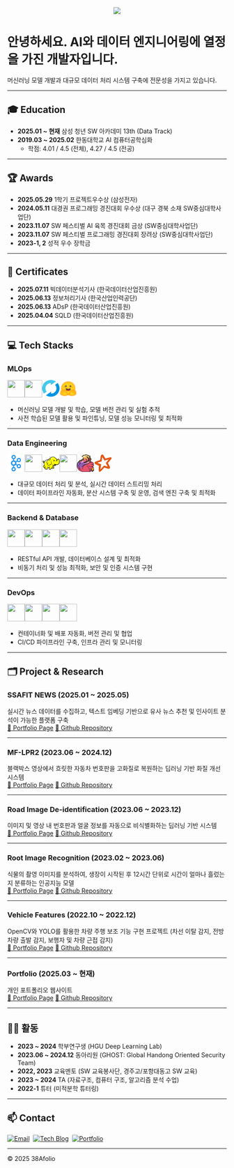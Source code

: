 <div align="center">
    <img src="https://capsule-render.vercel.app/api?type=waving&color=0099ff&height=120&text=MLOps%20Engineer&animation=fadeIn&fontColor=ffffff&fontSize=40" />
</div>

# 안녕하세요. AI와 데이터 엔지니어링에 열정을 가진 개발자입니다.
머신러닝 모델 개발과 대규모 데이터 처리 시스템 구축에 전문성을 가지고 있습니다.

---

## 🎓 Education
- **2025.01 ~ 현재**  삼성 청년 SW 아카데미 13th (Data Track)
- **2019.03 ~ 2025.02**  한동대학교 AI 컴퓨터공학심화
  - 학점: 4.01 / 4.5 (전체), 4.27 / 4.5 (전공)

---

## 🏆 Awards
- **2025.05.29**  1학기 프로젝트우수상 (삼성전자)
- **2024.05.11**  대경권 프로그래밍 경진대회 우수상 (대구 경북 소재 SW중심대학사업단)
- **2023.11.07**  SW 페스티벌 AI 육목 경진대회 금상 (SW중심대학사업단)
- **2023.11.07**  SW 페스티벌 프로그래밍 경진대회 장려상 (SW중심대학사업단)
- **2023-1, 2**  성적 우수 장학금

---

## 📄 Certificates
- **2025.07.11**  빅데이터분석기사 (한국데이터산업진흥원)
- **2025.06.13**  정보처리기사 (한국산업인력공단)
- **2025.06.13**  ADsP (한국데이터산업진흥원)
- **2025.04.04**  SQLD (한국데이터산업진흥원)

---

## 💻 Tech Stacks

### MLOps<br/>
<img src="https://cdn.jsdelivr.net/gh/devicons/devicon/icons/pytorch/pytorch-original.svg" width="40" height="40"/><img src="https://cdn.jsdelivr.net/gh/devicons/devicon/icons/tensorflow/tensorflow-original.svg" width="40" height="40"/><img src="icons/mlflow.svg" width="40" height="40"/><img src="icons/huggingface.svg" width="40" height="40"/>

- 머신러닝 모델 개발 및 학습, 모델 버전 관리 및 실험 추적
- 사전 학습된 모델 활용 및 파인튜닝, 모델 성능 모니터링 및 최적화

---

### Data Engineering<br/>
<img src="icons/kafka.png" width="40" height="40"/><img src="https://cdn.jsdelivr.net/gh/devicons/devicon/icons/apacheairflow/apacheairflow-original.svg" width="40" height="40"/><img src="icons/hadoop.svg" width="40" height="40"/><img src="https://cdn.jsdelivr.net/gh/devicons/devicon/icons/elasticsearch/elasticsearch-original.svg" width="40" height="40"/><img src="icons/flink.png" width="40" height="40"/><img src="icons/spark.svg" width="40" height="40"/>

- 대규모 데이터 처리 및 분석, 실시간 데이터 스트리밍 처리
- 데이터 파이프라인 자동화, 분산 시스템 구축 및 운영, 검색 엔진 구축 및 최적화

---

### Backend & Database<br/>
<img src="https://cdn.jsdelivr.net/gh/devicons/devicon/icons/django/django-plain.svg" width="40" height="40"/><img src="https://cdn.jsdelivr.net/gh/devicons/devicon/icons/fastapi/fastapi-original.svg" width="40" height="40"/><img src="https://cdn.jsdelivr.net/gh/devicons/devicon/icons/postgresql/postgresql-original.svg" width="40" height="40"/><img src="https://cdn.jsdelivr.net/gh/devicons/devicon/icons/mysql/mysql-original.svg" width="40" height="40"/>

- RESTful API 개발, 데이터베이스 설계 및 최적화
- 비동기 처리 및 성능 최적화, 보안 및 인증 시스템 구현

---

### DevOps<br/>
<img src="https://cdn.jsdelivr.net/gh/devicons/devicon/icons/docker/docker-original.svg" width="40" height="40"/><img src="https://cdn.jsdelivr.net/gh/devicons/devicon/icons/git/git-original.svg" width="40" height="40"/><img src="https://cdn.jsdelivr.net/gh/devicons/devicon/icons/github/github-original.svg" width="40" height="40"/><img src="https://cdn.jsdelivr.net/gh/devicons/devicon/icons/gitlab/gitlab-original.svg" width="40" height="40"/>

- 컨테이너화 및 배포 자동화, 버전 관리 및 협업
- CI/CD 파이프라인 구축, 인프라 관리 및 모니터링

---

## 🗂 Project & Research
### SSAFIT NEWS (2025.01 ~ 2025.05)
실시간 뉴스 데이터를 수집하고, 텍스트 임베딩 기반으로 유사 뉴스 추천 및 인사이트 분석이 가능한 플랫폼 구축  
[🔗 Portfolio Page](https://38afolio.vercel.app/projects/ssafit-news)  [🔗 Github Repository](https://github.com/choihjin/news-data-project)

---

### MF-LPR2 (2023.06 ~ 2024.12)
블랙박스 영상에서 흐릿한 자동차 번호판을 고화질로 복원하는 딥러닝 기반 화질 개선 시스템  
[🔗 Portfolio Page](https://38afolio.vercel.app/projects/lpr2)  [🔗 Github Repository](https://github.com/choihjin/LPR2)

---

### Road Image De-identification (2023.06 ~ 2023.12)
이미지 및 영상 내 번호판과 얼굴 정보를 자동으로 비식별화하는 딥러닝 기반 시스템  
[🔗 Portfolio Page](https://38afolio.vercel.app/projects/deid)  [🔗 Github Repository](https://github.com/choihjin/De-identification)

---

### Root Image Recognition (2023.02 ~ 2023.06)
식물의 촬영 이미지를 분석하여, 생장이 시작된 후 12시간 단위로 시간이 얼마나 흘렀는지 분류하는 인공지능 모델  
[🔗 Portfolio Page](https://38afolio.vercel.app/projects/root)  [🔗 Github Repository](https://github.com/choihjin/RootRecognition)

---

### Vehicle Features (2022.10 ~ 2022.12)
OpenCV와 YOLO를 활용한 차량 주행 보조 기능 구현 프로젝트 (차선 이탈 감지, 전방 차량 출발 감지, 보행자 및 차량 근접 감지)  
[🔗 Portfolio Page](https://38afolio.vercel.app/projects/vehicle-features)  [🔗 Github Repository](https://github.com/choihjin/VehicleFeatures)

---

### Portfolio (2025.03 ~ 현재)
개인 포트폴리오 웹사이트  
[🔗 Portfolio Page](https://38afolio.vercel.app)  [🔗 Github Repository](https://github.com/choihjin/portfolio)

---

## 🏃‍♂️ 활동
- **2023 ~ 2024**  학부연구생 (HGU Deep Learning Lab)
- **2023.06 ~ 2024.12**  동아리원 (GHOST: Global Handong Oriented Security Team)
- **2022, 2023**  교육멘토 (SW 교육봉사단, 경주고/포항대동고 SW 교육)
- **2023 ~ 2024**  TA (자료구조, 컴퓨터 구조, 알고리즘 분석 수업)
- **2022-1**  튜터 (미적분학 튜터링)

---

## 📫 Contact
[![Email](https://img.shields.io/badge/Email-jjin6573@gmail.com-EA4335?style=for-the-badge&logo=gmail&logoColor=white)](mailto:jjin6573@gmail.com)&nbsp;
[![Tech Blog](https://img.shields.io/badge/Velog-Blog-20C997?style=for-the-badge&logo=velog&logoColor=white)](https://velog.io/@choihjin)&nbsp;
[![Portfolio](https://img.shields.io/badge/Portfolio-38afolio.vercel.app-000000?style=for-the-badge&logo=vercel)](https://38afolio.vercel.app)

---

© 2025 38Afolio
